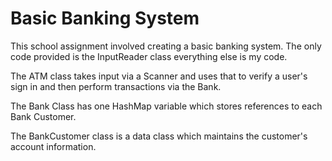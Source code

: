 # Basic Banking System 
This school assignment involved creating a basic banking system. The only code provided is the InputReader class everything else is my code.

The ATM class takes input via a Scanner and uses that to verify a user's sign in and then perform transactions via the Bank.

The Bank Class has one HashMap variable which stores references to each Bank Customer.

The BankCustomer class is a data class which maintains the customer's account information.
